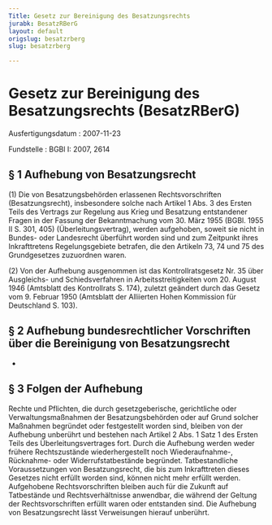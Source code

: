 ```yaml
---
Title: Gesetz zur Bereinigung des Besatzungsrechts
jurabk: BesatzRBerG
layout: default
origslug: besatzrberg
slug: besatzrberg

---
```


# Gesetz zur Bereinigung des Besatzungsrechts (BesatzRBerG)

Ausfertigungsdatum
:   2007-11-23

Fundstelle
:   BGBl I: 2007, 2614


## § 1 Aufhebung von Besatzungsrecht

(1) Die von Besatzungsbehörden erlassenen Rechtsvorschriften
(Besatzungsrecht), insbesondere solche nach Artikel 1 Abs. 3 des
Ersten Teils des Vertrags zur Regelung aus Krieg und Besatzung
entstandener Fragen in der Fassung der Bekanntmachung vom 30. März
1955 (BGBl. 1955 II S. 301, 405) (Überleitungsvertrag), werden
aufgehoben, soweit sie nicht in Bundes- oder Landesrecht überführt
worden sind und zum Zeitpunkt ihres Inkrafttretens Regelungsgebiete
betrafen, die den Artikeln 73, 74 und 75 des Grundgesetzes zuzuordnen
waren.

(2) Von der Aufhebung ausgenommen ist das Kontrollratsgesetz Nr. 35
über Ausgleichs- und Schiedsverfahren in Arbeitsstreitigkeiten vom 20.
August 1946 (Amtsblatt des Kontrollrats S. 174), zuletzt geändert
durch das Gesetz vom 9. Februar 1950 (Amtsblatt der Alliierten Hohen
Kommission für Deutschland S. 103).


## § 2 Aufhebung bundesrechtlicher Vorschriften über die Bereinigung von Besatzungsrecht

-


## § 3 Folgen der Aufhebung

Rechte und Pflichten, die durch gesetzgeberische, gerichtliche oder
Verwaltungsmaßnahmen der Besatzungsbehörden oder auf Grund solcher
Maßnahmen begründet oder festgestellt worden sind, bleiben von der
Aufhebung unberührt und bestehen nach Artikel 2 Abs. 1 Satz 1 des
Ersten Teils des Überleitungsvertrages fort. Durch die Aufhebung
werden weder frühere Rechtszustände wiederhergestellt noch
Wiederaufnahme-, Rücknahme- oder Widerrufstatbestände begründet.
Tatbestandliche Voraussetzungen von Besatzungsrecht, die bis zum
Inkrafttreten dieses Gesetzes nicht erfüllt worden sind, können nicht
mehr erfüllt werden. Aufgehobene Rechtsvorschriften bleiben auch für
die Zukunft auf Tatbestände und Rechtsverhältnisse anwendbar, die
während der Geltung der Rechtsvorschriften erfüllt waren oder
entstanden sind. Die Aufhebung von Besatzungsrecht lässt Verweisungen
hierauf unberührt.

